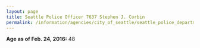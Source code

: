 ```yaml
---
layout: page
title: Seattle Police Officer 7637 Stephen J. Corbin
permalink: /information/agencies/city_of_seattle/seattle_police_department/copbook/7637/
---
```


**Age as of Feb. 24, 2016:** 48
